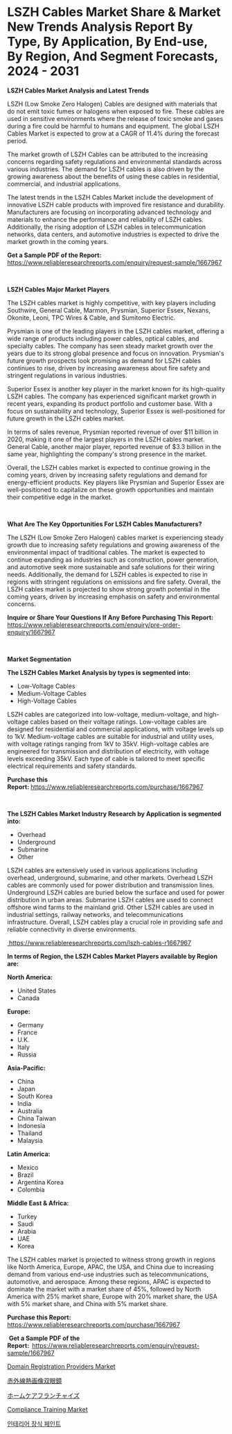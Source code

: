 <p><h1>LSZH Cables Market Share & Market New Trends Analysis Report By Type, By Application, By End-use, By Region, And Segment Forecasts, 2024 - 2031</h1></p><p><strong>LSZH Cables Market Analysis and Latest Trends</strong></p>
<p><p>LSZH (Low Smoke Zero Halogen) Cables are designed with materials that do not emit toxic fumes or halogens when exposed to fire. These cables are used in sensitive environments where the release of toxic smoke and gases during a fire could be harmful to humans and equipment. The global LSZH Cables Market is expected to grow at a CAGR of 11.4% during the forecast period.</p><p>The market growth of LSZH Cables can be attributed to the increasing concerns regarding safety regulations and environmental standards across various industries. The demand for LSZH cables is also driven by the growing awareness about the benefits of using these cables in residential, commercial, and industrial applications.</p><p>The latest trends in the LSZH Cables Market include the development of innovative LSZH cable products with improved fire resistance and durability. Manufacturers are focusing on incorporating advanced technology and materials to enhance the performance and reliability of LSZH cables. Additionally, the rising adoption of LSZH cables in telecommunication networks, data centers, and automotive industries is expected to drive the market growth in the coming years.</p></p>
<p><strong>Get a Sample PDF of the Report:&nbsp;</strong> <a href="https://www.reliableresearchreports.com/enquiry/request-sample/1667967">https://www.reliableresearchreports.com/enquiry/request-sample/1667967</a></p>
<p>&nbsp;</p>
<p><strong>LSZH Cables Major Market Players</strong></p>
<p><p>The LSZH cables market is highly competitive, with key players including Southwire, General Cable, Marmon, Prysmian, Superior Essex, Nexans, Okonite, Leoni, TPC Wires & Cable, and Sumitomo Electric. </p><p>Prysmian is one of the leading players in the LSZH cables market, offering a wide range of products including power cables, optical cables, and specialty cables. The company has seen steady market growth over the years due to its strong global presence and focus on innovation. Prysmian's future growth prospects look promising as demand for LSZH cables continues to rise, driven by increasing awareness about fire safety and stringent regulations in various industries.</p><p>Superior Essex is another key player in the market known for its high-quality LSZH cables. The company has experienced significant market growth in recent years, expanding its product portfolio and customer base. With a focus on sustainability and technology, Superior Essex is well-positioned for future growth in the LSZH cables market.</p><p>In terms of sales revenue, Prysmian reported revenue of over $11 billion in 2020, making it one of the largest players in the LSZH cables market. General Cable, another major player, reported revenue of $3.3 billion in the same year, highlighting the company's strong presence in the market.</p><p>Overall, the LSZH cables market is expected to continue growing in the coming years, driven by increasing safety regulations and demand for energy-efficient products. Key players like Prysmian and Superior Essex are well-positioned to capitalize on these growth opportunities and maintain their competitive edge in the market.</p></p>
<p>&nbsp;</p>
<p><strong>What Are The Key Opportunities For LSZH Cables Manufacturers?</strong></p>
<p><p>The LSZH (Low Smoke Zero Halogen) cables market is experiencing steady growth due to increasing safety regulations and growing awareness of the environmental impact of traditional cables. The market is expected to continue expanding as industries such as construction, power generation, and automotive seek more sustainable and safe solutions for their wiring needs. Additionally, the demand for LSZH cables is expected to rise in regions with stringent regulations on emissions and fire safety. Overall, the LSZH cables market is projected to show strong growth potential in the coming years, driven by increasing emphasis on safety and environmental concerns.</p></p>
<p><strong>Inquire or Share Your Questions If Any Before Purchasing This Report:</strong> <a href="https://www.reliableresearchreports.com/enquiry/pre-order-enquiry/1667967">https://www.reliableresearchreports.com/enquiry/pre-order-enquiry/1667967</a></p>
<p>&nbsp;</p>
<p><strong>Market Segmentation</strong></p>
<p><strong>The LSZH Cables Market Analysis by types is segmented into:</strong></p>
<p><ul><li>Low-Voltage Cables</li><li>Medium-Voltage Cables</li><li>High-Voltage Cables</li></ul></p>
<p><p>LSZH cables are categorized into low-voltage, medium-voltage, and high-voltage cables based on their voltage ratings. Low-voltage cables are designed for residential and commercial applications, with voltage levels up to 1kV. Medium-voltage cables are suitable for industrial and utility uses, with voltage ratings ranging from 1kV to 35kV. High-voltage cables are engineered for transmission and distribution of electricity, with voltage levels exceeding 35kV. Each type of cable is tailored to meet specific electrical requirements and safety standards.</p></p>
<p><strong>Purchase this Report:&nbsp;</strong><a href="https://www.reliableresearchreports.com/purchase/1667967">https://www.reliableresearchreports.com/purchase/1667967</a></p>
<p>&nbsp;</p>
<p><strong>The LSZH Cables Market Industry Research by Application is segmented into:</strong></p>
<p><ul><li>Overhead</li><li>Underground</li><li>Submarine</li><li>Other</li></ul></p>
<p><p>LSZH cables are extensively used in various applications including overhead, underground, submarine, and other markets. Overhead LSZH cables are commonly used for power distribution and transmission lines. Underground LSZH cables are buried below the surface and used for power distribution in urban areas. Submarine LSZH cables are used to connect offshore wind farms to the mainland grid. Other LSZH cables are used in industrial settings, railway networks, and telecommunications infrastructure. Overall, LSZH cables play a crucial role in providing safe and reliable connectivity in diverse environments.</p></p>
<p><a href="https://www.reliableresearchreports.com/lszh-cables-r1667967">&nbsp;https://www.reliableresearchreports.com/lszh-cables-r1667967</a></p>
<p><strong>In terms of Region, the LSZH Cables Market Players available by Region are:</strong></p>
<p>
    <p> <strong> North America: </strong>
        <ul>
            <li>United States</li>
            <li>Canada</li>
        </ul>
        </p> 
    <p> <strong> Europe: </strong>
        <ul>
            <li>Germany</li>
            <li>France</li>
            <li>U.K.</li>
            <li>Italy</li>
            <li>Russia</li>
        </ul>
        </p> 
    <p> <strong> Asia-Pacific: </strong>
        <ul>
            <li>China</li>
            <li>Japan</li>
            <li>South Korea</li>
            <li>India</li>
            <li>Australia</li>
            <li>China Taiwan</li>
            <li>Indonesia</li>
            <li>Thailand</li>
            <li>Malaysia</li>
        </ul>
        </p> 
    <p> <strong> Latin America: </strong>
        <ul>
            <li>Mexico</li>
            <li>Brazil</li>
            <li>Argentina Korea</li>
            <li>Colombia</li>
        </ul>
        </p> 
    <p> <strong> Middle East & Africa: </strong>
        <ul>
            <li>Turkey</li>
            <li>Saudi</li>
            <li>Arabia</li>
            <li>UAE</li>
            <li>Korea</li>
        </ul>
    </p>
    </p>
<p><p>The LSZH cables market is projected to witness strong growth in regions like North America, Europe, APAC, the USA, and China due to increasing demand from various end-use industries such as telecommunications, automotive, and aerospace. Among these regions, APAC is expected to dominate the market with a market share of 45%, followed by North America with 25% market share, Europe with 20% market share, the USA with 5% market share, and China with 5% market share.</p></p>
<p><strong>Purchase this Report: </strong><a href="https://www.reliableresearchreports.com/purchase/1667967">https://www.reliableresearchreports.com/purchase/1667967</a></p>
<p>&nbsp;<strong>Get a Sample PDF of the Report:&nbsp;&nbsp;</strong><a href="https://www.reliableresearchreports.com/enquiry/request-sample/1667967">https://www.reliableresearchreports.com/enquiry/request-sample/1667967</a></p>
<p><strong></strong></p>
<p><p><a href="https://www.linkedin.com/pulse/domain-registration-providers-market-insight-trends-growth-forecasted-teqse">Domain Registration Providers Market</a></p><p><a href="https://github.com/mm14022023/Market-Research-Report-List-1/blob/main/322546353464.md">赤外線熱画像双眼鏡</a></p><p><a href="https://medium.com/@harmonybogan1944/%E3%83%9B%E3%83%BC%E3%83%A0%E3%82%B1%E3%82%A2%E3%83%95%E3%83%A9%E3%83%B3%E3%83%81%E3%83%A3%E3%82%A4%E3%82%BA%E5%B8%82%E5%A0%B4-%E5%B8%82%E5%A0%B4%E3%82%B7%E3%82%A7%E3%82%A2-%E5%B8%82%E5%A0%B4%E5%8B%95%E5%90%91-%E5%B0%86%E6%9D%A5%E6%88%90%E9%95%B7%E3%81%AE%E6%8E%A2%E6%B1%82-568a9619047d">ホームケアフランチャイズ</a></p><p><a href="https://github.com/dx0328/Market-Research-Report-List-2/blob/main/compliance-training-market.md">Compliance Training Market</a></p><p><a href="https://medium.com/@axintepreda1/%EC%8B%A4%EB%82%B4-%EC%9E%A5%EC%8B%9D%EC%9A%A9-%EB%8F%84%EB%A3%8C-%EC%8B%9C%EC%9E%A5-%EA%B2%BD%EC%9F%81-%EB%B6%84%EC%84%9D-%EC%8B%9C%EC%9E%A5-%EB%8F%99%ED%96%A5-%EB%B0%8F-2031%EB%85%84%EA%B9%8C%EC%A7%80%EC%9D%98-%EC%98%88%EC%B8%A1-e09856cca0c8">인테리어 장식 페인트</a></p></p>